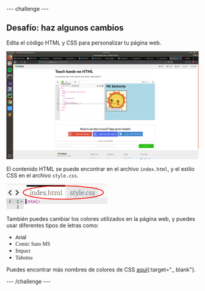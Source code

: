 --- challenge ---

## Desafío: haz algunos cambios

Edita el código HTML y CSS para personalizar tu página web.

![captura de pantalla](images/story-changes.png)

El contenido HTML se puede encontrar en el archivo `index.html`, y el estilo CSS en el archivo `style.css`.

![captura de pantalla](images/story-files.png)

También puedes cambiar los colores utilizados en la página web, y puedes usar diferentes tipos de letras como:

+ <span style="font-family: Arial;">Arial</span>
+ <span style="font-family: Comic Sans MS;">Comic Sans MS</span>
+ <span style="font-family: Impact;">Impact</span>
+ <span style="font-family: Tahoma;">Tahoma</span>

Puedes encontrar más nombres de colores de CSS [aquí](http://jumpto.cc/colours){:target="_ blank"}.

--- /challenge ---